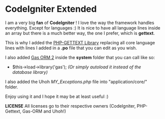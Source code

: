 # CodeIgniter Extended

I am a very big **fan** of **CodeIgniter** ! I love the way the framework handles everything. Except for languages :)
It is nice to have all language lines inside an array but there is a much better way, the one I prefer, which is **gettext**.

This is why I added the [PHP-GETTEXT Library](https://launchpad.net/php-gettext/) replacing all core language lines with lines I added in a **.po** file that you can edit as you wish.

I also added [Gas ORM 2](http://www.codingdrama.com/gas-orm/) inside the __system__ folder that you can call like so:
* $this->load->library('gas'); *(Or simply autoload it instead of the database library)*

I also added the Uhoh *MY_Exceptions.php* file into "application/core/" folder.

Enjoy using it and I hope it may be at least useful :)

__LICENSE__
All licenses go to their respective owners (CodeIgniter, PHP-Gettext, Gas-ORM and Uhoh!)